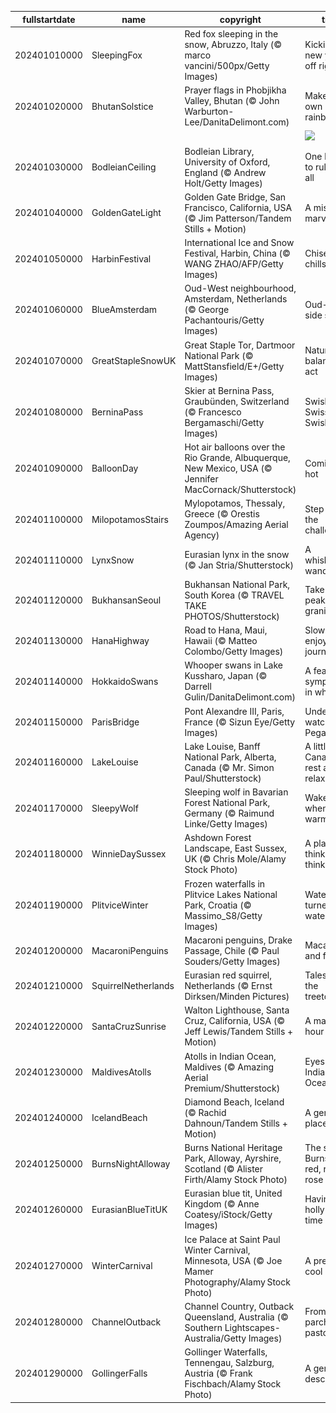 |fullstartdate|name|copyright|title|image|
|--|--|--|--|--|
202401010000|SleepingFox|Red fox sleeping in the snow, Abruzzo, Italy (© marco vancini/500px/Getty Images)|Kicking the new year off right|![](/en-GB/2024/01/202401010000SleepingFox.jpg)|
202401020000|BhutanSolstice|Prayer flags in Phobjikha Valley, Bhutan (© John Warburton-Lee/DanitaDelimont.com)|Make your own rainbow|![](/en-GB/2024/01/202401020000BhutanSolstice.jpg)|
||||![](/en-GB/2024/01/.jpg)|
202401030000|BodleianCeiling|Bodleian Library, University of Oxford, England (© Andrew Holt/Getty Images)|One library to rule them all|![](/en-GB/2024/01/202401030000BodleianCeiling.jpg)|
202401040000|GoldenGateLight|Golden Gate Bridge, San Francisco, California, USA (© Jim Patterson/Tandem Stills + Motion)|A mist-ical marvel|![](/en-GB/2024/01/202401040000GoldenGateLight.jpg)|
202401050000|HarbinFestival|International Ice and Snow Festival, Harbin, China (© WANG ZHAO/AFP/Getty Images)|Chisels and chills|![](/en-GB/2024/01/202401050000HarbinFestival.jpg)|
202401060000|BlueAmsterdam|Oud-West neighbourhood, Amsterdam, Netherlands (© George Pachantouris/Getty Images)|Oud-West side story|![](/en-GB/2024/01/202401060000BlueAmsterdam.jpg)|
202401070000|GreatStapleSnowUK|Great Staple Tor, Dartmoor National Park (© MattStansfield/E+/Getty Images)|Nature's balancing act|![](/en-GB/2024/01/202401070000GreatStapleSnowUK.jpg)|
202401080000|BerninaPass|Skier at Bernina Pass, Graubünden, Switzerland (© Francesco Bergamaschi/Getty Images)|Swish Swiss Swish|![](/en-GB/2024/01/202401080000BerninaPass.jpg)|
202401090000|BalloonDay|Hot air balloons over the Rio Grande, Albuquerque, New Mexico, USA (© Jennifer MacCornack/Shutterstock)|Coming in hot|![](/en-GB/2024/01/202401090000BalloonDay.jpg)|
202401100000|MilopotamosStairs|Mylopotamos, Thessaly, Greece (© Orestis Zoumpos/Amazing Aerial Agency)|Step up to the challenge!|![](/en-GB/2024/01/202401100000MilopotamosStairs.jpg)|
202401110000|LynxSnow|Eurasian lynx in the snow (© Jan Stria/Shutterstock)|A whiskered wanderer|![](/en-GB/2024/01/202401110000LynxSnow.jpg)|
202401120000|BukhansanSeoul|Bukhansan National Park, South Korea (© TRAVEL TAKE PHOTOS/Shutterstock)|Take this peak for granite|![](/en-GB/2024/01/202401120000BukhansanSeoul.jpg)|
202401130000|HanaHighway|Road to Hana, Maui, Hawaii (© Matteo Colombo/Getty Images)|Slow down, enjoy the journey!|![](/en-GB/2024/01/202401130000HanaHighway.jpg)|
202401140000|HokkaidoSwans|Whooper swans in Lake Kussharo, Japan (© Darrell Gulin/DanitaDelimont.com)|A feathered symphony in white|![](/en-GB/2024/01/202401140000HokkaidoSwans.jpg)|
202401150000|ParisBridge|Pont Alexandre III, Paris, France (© Sizun Eye/Getty Images)|Under the watch of Pegasus|![](/en-GB/2024/01/202401150000ParisBridge.jpg)|
202401160000|LakeLouise|Lake Louise, Banff National Park, Alberta, Canada (© Mr. Simon Paul/Shutterstock)|A little Canadian rest and relaxation|![](/en-GB/2024/01/202401160000LakeLouise.jpg)|
202401170000|SleepyWolf|Sleeping wolf in Bavarian Forest National Park, Germany (© Raimund Linke/Getty Images)|Wake me when it warms up|![](/en-GB/2024/01/202401170000SleepyWolf.jpg)|
202401180000|WinnieDaySussex|Ashdown Forest Landscape, East Sussex, UK (© Chris Mole/Alamy Stock Photo)|A place to think, think, think|![](/en-GB/2024/01/202401180000WinnieDaySussex.jpg)|
202401190000|PlitviceWinter|Frozen waterfalls in Plitvice Lakes National Park, Croatia (© Massimo_S8/Getty Images)|Waterfalls turned waterfreeze|![](/en-GB/2024/01/202401190000PlitviceWinter.jpg)|
202401200000|MacaroniPenguins|Macaroni penguins, Drake Passage, Chile (© Paul Souders/Getty Images)|Macaroni and freeze|![](/en-GB/2024/01/202401200000MacaroniPenguins.jpg)|
202401210000|SquirrelNetherlands|Eurasian red squirrel, Netherlands (© Ernst Dirksen/Minden Pictures)|Tales from the treetops|![](/en-GB/2024/01/202401210000SquirrelNetherlands.jpg)|
202401220000|SantaCruzSunrise|Walton Lighthouse, Santa Cruz, California, USA (© Jeff Lewis/Tandem Stills + Motion)|A magic hour indeed|![](/en-GB/2024/01/202401220000SantaCruzSunrise.jpg)|
202401230000|MaldivesAtolls|Atolls in Indian Ocean, Maldives (© Amazing Aerial Premium/Shutterstock)|Eyes of the Indian Ocean|![](/en-GB/2024/01/202401230000MaldivesAtolls.jpg)|
202401240000|IcelandBeach|Diamond Beach, Iceland (© Rachid Dahnoun/Tandem Stills + Motion)|A gem of a place|![](/en-GB/2024/01/202401240000IcelandBeach.jpg)|
202401250000|BurnsNightAlloway|Burns National Heritage Park, Alloway, Ayrshire, Scotland (© Alister Firth/Alamy Stock Photo)|The sun Burns like a red, red rose|![](/en-GB/2024/01/202401250000BurnsNightAlloway.jpg)|
202401260000|EurasianBlueTitUK|Eurasian blue tit, United Kingdom (© Anne Coatesy/iStock/Getty Images)|Having a holly good time|![](/en-GB/2024/01/202401260000EurasianBlueTitUK.jpg)|
202401270000|WinterCarnival|Ice Palace at Saint Paul Winter Carnival, Minnesota, USA (© Joe Mamer Photography/Alamy Stock Photo)|A pretty, cool skyline|![](/en-GB/2024/01/202401270000WinterCarnival.jpg)|
202401280000|ChannelOutback|Channel Country, Outback Queensland, Australia (© Southern Lightscapes-Australia/Getty Images)|From parched to pastoral|![](/en-GB/2024/01/202401280000ChannelOutback.jpg)|
202401290000|GollingerFalls|Gollinger Waterfalls, Tennengau, Salzburg, Austria (© Frank Fischbach/Alamy Stock Photo)|A gentle descent|![](/en-GB/2024/01/202401290000GollingerFalls.jpg)|
